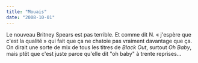 ```yaml
---
title: "Mouais"
date: "2008-10-01"
---
```


Le nouveau Britney Spears est pas terrible. Et comme dit N. « j'espère que c'est la qualité » qui fait que ça ne chatoie pas vraiment davantage que ça. On dirait une sorte de mix de tous les titres de _Black Out_, surtout _Oh Baby_, mais ptêt que c'est juste parce qu'elle dit "oh baby" à trente reprises...
